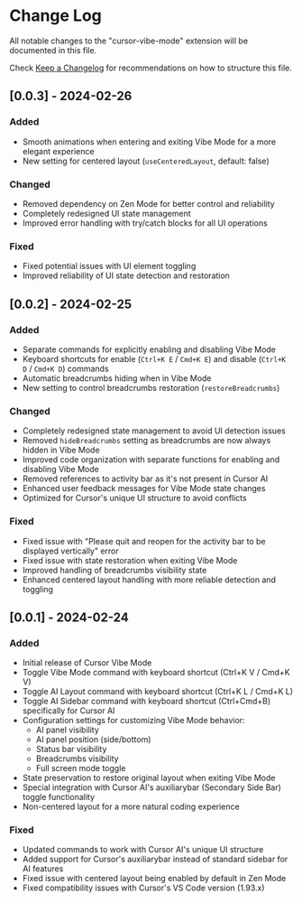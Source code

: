 # Change Log

All notable changes to the "cursor-vibe-mode" extension will be documented in this file.

Check [Keep a Changelog](http://keepachangelog.com/) for recommendations on how to structure this file.

## [0.0.3] - 2024-02-26

### Added
- Smooth animations when entering and exiting Vibe Mode for a more elegant experience
- New setting for centered layout (`useCenteredLayout`, default: false)

### Changed
- Removed dependency on Zen Mode for better control and reliability
- Completely redesigned UI state management
- Improved error handling with try/catch blocks for all UI operations

### Fixed
- Fixed potential issues with UI element toggling
- Improved reliability of UI state detection and restoration

## [0.0.2] - 2024-02-25

### Added
- Separate commands for explicitly enabling and disabling Vibe Mode
- Keyboard shortcuts for enable (`Ctrl+K E` / `Cmd+K E`) and disable (`Ctrl+K D` / `Cmd+K D`) commands
- Automatic breadcrumbs hiding when in Vibe Mode
- New setting to control breadcrumbs restoration (`restoreBreadcrumbs`)

### Changed
- Completely redesigned state management to avoid UI detection issues
- Removed `hideBreadcrumbs` setting as breadcrumbs are now always hidden in Vibe Mode
- Improved code organization with separate functions for enabling and disabling Vibe Mode
- Removed references to activity bar as it's not present in Cursor AI
- Enhanced user feedback messages for Vibe Mode state changes
- Optimized for Cursor's unique UI structure to avoid conflicts

### Fixed
- Fixed issue with "Please quit and reopen for the activity bar to be displayed vertically" error
- Fixed issue with state restoration when exiting Vibe Mode
- Improved handling of breadcrumbs visibility state
- Enhanced centered layout handling with more reliable detection and toggling

## [0.0.1] - 2024-02-24

### Added
- Initial release of Cursor Vibe Mode
- Toggle Vibe Mode command with keyboard shortcut (Ctrl+K V / Cmd+K V)
- Toggle AI Layout command with keyboard shortcut (Ctrl+K L / Cmd+K L)
- Toggle AI Sidebar command with keyboard shortcut (Ctrl+Cmd+B) specifically for Cursor AI
- Configuration settings for customizing Vibe Mode behavior:
  - AI panel visibility
  - AI panel position (side/bottom)
  - Status bar visibility
  - Breadcrumbs visibility
  - Full screen mode toggle
- State preservation to restore original layout when exiting Vibe Mode
- Special integration with Cursor AI's auxiliarybar (Secondary Side Bar) toggle functionality
- Non-centered layout for a more natural coding experience

### Fixed
- Updated commands to work with Cursor AI's unique UI structure
- Added support for Cursor's auxiliarybar instead of standard sidebar for AI features
- Fixed issue with centered layout being enabled by default in Zen Mode
- Fixed compatibility issues with Cursor's VS Code version (1.93.x)